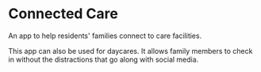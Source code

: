 # Connected Care

An app to help residents' families connect to care facilities.

This app can also be used for daycares.  It allows family members to check in without the distractions that go along with social media.